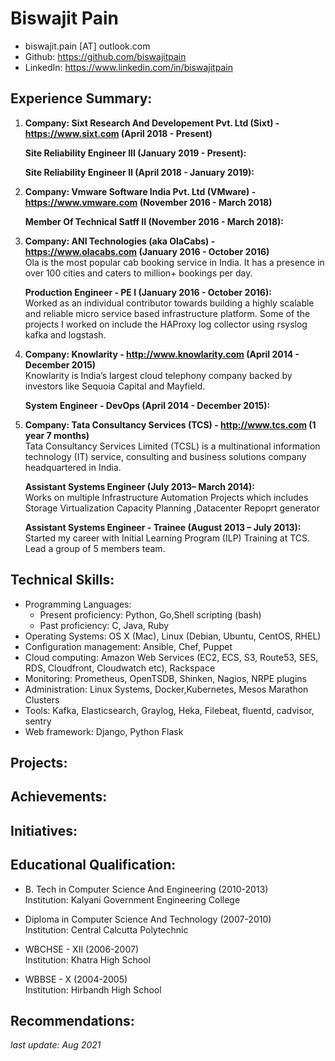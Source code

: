 #  Biswajit Pain

  * biswajit.pain [AT] outlook.com
  * Github: <https://github.com/biswajitpain>
  * LinkedIn: <https://www.linkedin.com/in/biswajitpain>
 

## Experience Summary:
 1. **Company: Sixt Research And Developement Pvt. Ltd (Sixt) - <https://www.sixt.com> (April 2018 - Present)** 

    **Site Reliability Engineer III (January 2019 - Present):**

    **Site Reliability Engineer II (April 2018 - January 2019):**

 2. **Company: Vmware Software India Pvt. Ltd (VMware) - <https://www.vmware.com> (November 2016 - March 2018)**

    **Member Of Technical Satff II (November 2016 - March 2018):** 

 3. **Company: ANI Technologies (aka OlaCabs) - <https://www.olacabs.com> (January 2016 - October 2016)**  
    Ola is the most popular cab booking service in India. It has a presence in over 100 cities and caters to million+ bookings per day.

    **Production Engineer - PE I (January 2016 - October 2016):**  
    Worked as an individual contributor towards building a highly scalable and reliable micro service based infrastructure platform. Some of the projects I worked on include the HAProxy log collector using rsyslog kafka and logstash.

 4. **Company: Knowlarity - <http://www.knowlarity.com> (April 2014 - December 2015)**  
    Knowlarity is India’s largest cloud telephony company backed by investors like Sequoia Capital and Mayfield.

    **System Engineer - DevOps (April 2014 - December 2015):**  
    


 5. **Company: Tata Consultancy Services (TCS) - <http://www.tcs.com> (1 year 7 months)**  
    Tata Consultancy Services Limited (TCSL) is a multinational information technology (IT) service, consulting and business solutions company headquartered in India.

    **Assistant Systems Engineer (July 2013– March 2014):**  
    Works on multiple Infrastructure Automation Projects which includes Storage Virtualization Capacity Planning ,Datacenter Repoprt generator

    **Assistant Systems Engineer - Trainee (August 2013 – July 2013):**  
    Started my career with Initial Learning Program (ILP) Training at TCS. Lead a group of 5 members team.

## Technical Skills:

  * Programming Languages:
      * Present proficiency:  Python, Go,Shell scripting (bash)
      * Past proficiency: C, Java, Ruby
  * Operating Systems: OS X (Mac), Linux (Debian, Ubuntu, CentOS, RHEL)
  * Configuration management: Ansible, Chef, Puppet
  * Cloud computing: Amazon Web Services (EC2, ECS, S3, Route53, SES, RDS, Cloudfront, Cloudwatch etc), Rackspace
  * Monitoring: Prometheus, OpenTSDB, Shinken, Nagios, NRPE plugins
  * Administration: Linux Systems, Docker,Kubernetes, Mesos Marathon Clusters
  * Tools: Kafka, Elasticsearch, Graylog, Heka, Filebeat, fluentd, cadvisor, sentry
  * Web framework: Django, Python Flask


## Projects:


## Achievements:


## Initiatives:


## Educational Qualification:

  * B. Tech in  Computer Science And Engineering (2010-2013)  
    Institution: Kalyani Government Engineering College  

  * Diploma in  Computer Science And Technology (2007-2010)  
    Institution: Central Calcutta Polytechnic  

  * WBCHSE - XII (2006-2007)  
    Institution: Khatra High School  

  * WBBSE - X (2004-2005)  
    Institution: Hirbandh High School  

## Recommendations:



*last update: Aug 2021*
